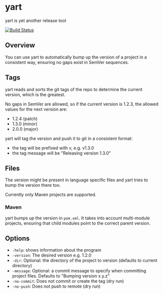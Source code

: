 # yart
yart is yet another release tool

[![Build Status](https://travis-ci.org/ngeor/yart.svg?branch=master)](https://travis-ci.org/ngeor/yart)

## Overview

You can use yart to automatically bump up the version of a
project in a consistent way, ensuring no gaps exist in SemVer sequences.

## Tags

yart reads and sorts the git tags of the repo to determine the current version, which is the greatest.

No gaps in SemVer are allowed, so if the current version is
1.2.3, the allowed values for the next version are:

- 1.2.4 (patch)
- 1.3.0 (minor)
- 2.0.0 (major)

yart will tag the version and push it to git in a consistent
format:

- the tag will be prefixed with v, e.g. v1.3.0
- the tag message will be "Releasing version 1.3.0"

## Files

The version might be present in language specific files
and yart tries to bump the version there too.

Currently only Maven projects are supported.

### Maven

yart bumps up the version in `pom.xml`. It takes into account
multi-module projects, ensuring that child modules point to
the correct parent version.

## Options

- `-help`: shows information about the program
- `-version`: The desired version e.g. 1.2.0
- `-dir`: Optional: the directory of the project to version (defaults to current directory)
- `-message`: Optional: a commit message to specify when committing project files. Defaults to "Bumping version x.y.z"
- `-no-commit`: Does not commit or create the tag (dry run)
- `-no-push`: Does not push to remote (dry run)
